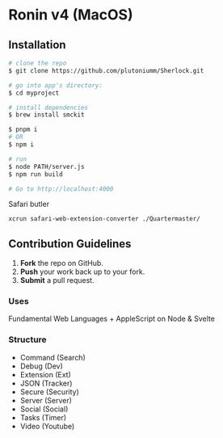 # Ronin v4 (MacOS)

## Installation

```bash
# clone the repo
$ git clone https://github.com/plutoniumm/Sherlock.git

# go into app's directory:
$ cd myproject

# install dependencies
$ brew install smckit

$ pnpm i
# OR
$ npm i

# run
$ node PATH/server.js
$ npm run build

# Go to http://localhost:4000
```

Safari butler

```
xcrun safari-web-extension-converter ./Quartermaster/
```

## Contribution Guidelines
1. **Fork** the repo on GitHub.
4. **Push** your work back up to your fork.
5. **Submit** a pull request.

### Uses
Fundamental Web Languages + AppleScript on Node & Svelte

### Structure
- Command (Search)
- Debug (Dev)
- Extension (Ext)
- JSON (Tracker)
- Secure (Security)
- Server (Server)
- Social (Social)
- Tasks (Timer)
- Video (Youtube)

